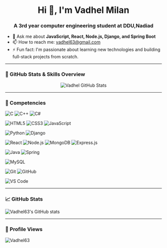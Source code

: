 <h1 align="center">Hi 👋, I'm Vadhel Milan</h1>
<h3 align="center">A 3rd year computer engineering student at DDU,Nadiad</h3>


- 💬 Ask me about **JavaScript, React, Node.js, Django, and Spring Boot**
- 📫 How to reach me: [vadhel63@gmail.com](mailto:vadhel63@gmail.com)
- ⚡ Fun fact: I'm passionate about learning new technologies and building full-stack projects from scratch.

---

### 📸 GitHub Stats & Skills Overview

<p align="center">
  <img src="https://raw.githubusercontent.com/Vadhel63/Vadhel63/main/assets/github_stats.png" alt="Vadhel GitHub Stats" />
</p>

---

### 🧠 Competencies

![C](https://img.shields.io/badge/-C-00599C?style=flat-square&logo=c)
![C++](https://img.shields.io/badge/-C++-00599C?style=flat-square&logo=cplusplus)
![C#](https://img.shields.io/badge/-C%23-239120?style=flat-square&logo=c-sharp)

![HTML5](https://img.shields.io/badge/-HTML5-E34F26?style=flat-square&logo=html5)
![CSS3](https://img.shields.io/badge/-CSS3-1572B6?style=flat-square&logo=css3)
![JavaScript](https://img.shields.io/badge/-JavaScript-F7DF1E?style=flat-square&logo=javascript)

![Python](https://img.shields.io/badge/-Python-3776AB?style=flat-square&logo=python)
![Django](https://img.shields.io/badge/-Django-092E20?style=flat-square&logo=django)

![React](https://img.shields.io/badge/-React-61DAFB?style=flat-square&logo=react)
![Node.js](https://img.shields.io/badge/-Node.js-339933?style=flat-square&logo=nodedotjs)
![MongoDB](https://img.shields.io/badge/-MongoDB-47A248?style=flat-square&logo=mongodb)
![Express.js](https://img.shields.io/badge/-Express.js-000000?style=flat-square&logo=express)

![Java](https://img.shields.io/badge/-Java-007396?style=flat-square&logo=java)
![Spring](https://img.shields.io/badge/-Spring-6DB33F?style=flat-square&logo=spring)

![MySQL](https://img.shields.io/badge/-MySQL-4479A1?style=flat-square&logo=mysql)

![Git](https://img.shields.io/badge/-Git-F05032?style=flat-square&logo=git)
![GitHub](https://img.shields.io/badge/-GitHub-181717?style=flat-square&logo=github)

![VS Code](https://img.shields.io/badge/-VS%20Code-007ACC?style=flat-square&logo=visual-studio-code)

---

### 📈 GitHub Stats

![Vadhel63's GitHub stats](https://github-readme-stats.vercel.app/api?username=Vadhel63&show_icons=true&theme=radical)

---

### 🔗 Profile Views

<p align="left">
  <img src="https://komarev.com/ghpvc/?username=Vadhel63&label=Profile%20views&color=0e75b6&style=flat" alt="Vadhel63" />
</p>
